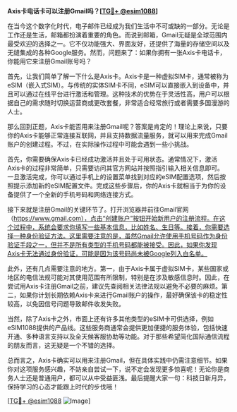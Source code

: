 **Axis卡电话卡可以注册Gmail吗？[[TG💪+ @esim1088](https://t.me/s/esim1088)]**

在当今这个数字化时代，电子邮件已经成为我们生活中不可或缺的一部分。无论是工作还是生活，邮箱都扮演着重要的角色。而说到邮箱，Gmail无疑是全球范围内最受欢迎的选择之一。它不仅功能强大、界面友好，还提供了海量的存储空间以及无缝集成的各种Google服务。然而，问题来了：如果你拥有一张Axis卡电话卡，你能用它来注册Gmail账号吗？

首先，让我们简单了解一下什么是Axis卡。Axis卡是一种虚拟SIM卡，通常被称为eSIM（嵌入式SIM）。与传统的实体SIM卡不同，eSIM可以直接嵌入到设备中，并且可以通过在线平台进行激活和管理。这种技术的优势在于灵活性高，用户可以根据自己的需求随时切换运营商或更改套餐，非常适合经常旅行或者需要多国漫游的人士。

那么回到正题，Axis卡能否用来注册Gmail呢？答案是肯定的！理论上来说，只要你的Axis卡能够正常连接互联网，并且支持数据流量服务，就可以用来完成Gmail账户的创建过程。不过，在实际操作过程中可能会遇到一些小挑战。

首先，你需要确保Axis卡已经成功激活并且处于可用状态。通常情况下，激活Axis卡的过程非常简单，只需要访问其官方网站并按照指引输入相关信息即可。一旦激活完成，你可以通过手机上的设置菜单找到对应的eSIM配置选项，然后按照提示添加新的eSIM配置文件。完成这些步骤后，你的Axis卡就相当于为你的设备提供了一个全新的手机号码和网络连接方式。

接下来就是注册Gmail的关键环节了。打开浏览器并前往Gmail官网（https://www.gmail.com），点击“创建账户”按钮开始新用户的注册流程。在这个过程中，系统会要求你填写一些基本信息，比如姓名、生日等。接着，你需要选择一种身份验证方法。这里需要注意的是，虽然Gmail允许使用手机号码作为身份验证手段之一，但并不是所有类型的手机号码都能被接受。因此，如果你发现Axis卡无法通过身份验证，可能是因为该号码尚未被Google列入白名单。

此外，还有几点需要注意的地方。第一，由于Axis卡属于虚拟SIM卡，某些国家或地区的电信法规可能对其使用范围有所限制，特别是在涉及敏感信息时。因此，在尝试用Axis卡注册Gmail之前，建议先查阅相关法律法规以避免不必要的麻烦。第二，如果你计划长期依赖Axis卡来进行Gmail账户的操作，最好确保该卡的稳定性较高，以免因信号问题导致邮件收发失败。

当然，除了Axis卡之外，市面上还有许多其他类型的eSIM卡可供选择，例如eSIM1088提供的产品线。这些服务商通常会提供更加便捷的服务体验，包括快速开通、多种语言支持以及全天候客服协助等功能。对于那些希望简化国际通信流程的朋友而言，这无疑是一个不错的选择。

总而言之，Axis卡确实可以用来注册Gmail，但在具体实践中仍需注意细节。如果你对这项服务感兴趣，不妨亲自尝试一下，说不定会发现更多惊喜呢！无论你是商务人士还是普通用户，都可以从中受益匪浅。最后提醒大家一句：科技日新月异，保持学习的心态才能跟上时代的步伐哦！

[[TG💪+ @esim1088](https://t.me/s/esim1088) ![Image](https://i.postimg.cc/4NQfJmqS/Snipaste-2025-05-13-00-14-12.png)]
